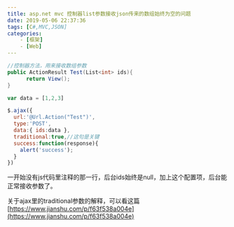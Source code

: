 ```yaml
---
title: asp.net mvc 控制器list参数接收json传来的数组始终为空的问题
date: 2019-05-06 22:37:36
tags: [C#,MVC,JSON]
categories: 
	- [框架]
	- [Web]
---
```



```c#
//控制器方法，用来接收数组参数
public ActionResult Test(List<int> ids){
      return View();
}
```

```javascript
var data = [1,2,3]

$.ajax({
  url:'@Url.Action("Test")',
  type:'POST',
  data:{ ids:data },
  traditional:true,//这句是关键
  success:function(response){
    alert('success');
  }
})
```

一开始没有js代码里注释的那一行，后台ids始终是null，加上这个配置项，后台能正常接收参数了。

关于ajax里的traditional参数的解释，可以看这篇 [https://www.jianshu.com/p/f63f538a004e](https://www.jianshu.com/p/f63f538a004e)

